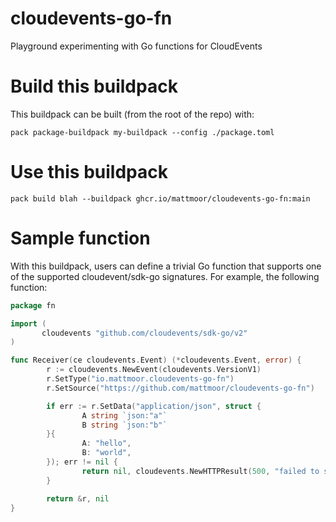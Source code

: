 # cloudevents-go-fn

Playground experimenting with Go functions for CloudEvents

# Build this buildpack

This buildpack can be built (from the root of the repo) with:

```shell
pack package-buildpack my-buildpack --config ./package.toml
```

# Use this buildpack

```shell
pack build blah --buildpack ghcr.io/mattmoor/cloudevents-go-fn:main
```

# Sample function

With this buildpack, users can define a trivial Go function that supports one of the supported cloudevent/sdk-go signatures.  For example, the following function:

```go
package fn

import (
       cloudevents "github.com/cloudevents/sdk-go/v2"
)

func Receiver(ce cloudevents.Event) (*cloudevents.Event, error) {
        r := cloudevents.NewEvent(cloudevents.VersionV1)
        r.SetType("io.mattmoor.cloudevents-go-fn")
        r.SetSource("https://github.com/mattmoor/cloudevents-go-fn")

        if err := r.SetData("application/json", struct {
                A string `json:"a"`
                B string `json:"b"`
        }{
                A: "hello",
                B: "world",
        }); err != nil {
                return nil, cloudevents.NewHTTPResult(500, "failed to set response data: %s", err)
        }

        return &r, nil
}
```

